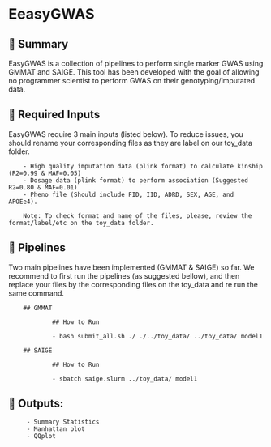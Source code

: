 # EeasyGWAS 

## 🧾 Summary

EasyGWAS is a collection of pipelines to perform single marker GWAS using GMMAT and SAIGE. This tool has been developed with the goal of allowing no programmer scientist to perform GWAS on their genotyping/imputated data. 

## 🧾 Required Inputs

EasyGWAS require 3 main inputs (listed below). To reduce issues, you should rename your corresponding files as they are label on our toy_data folder.

        - High quality imputation data (plink format) to calculate kinship (R2=0.99 & MAF=0.05)
        - Dosage data (plink format) to perform association (Suggested R2=0.80 & MAF=0.01)
        - Pheno file (Should include FID, IID, ADRD, SEX, AGE, and APOEe4).

        Note: To check format and name of the files, please, review the format/label/etc on the toy_data folder.

## 🧾 Pipelines

Two main pipelines have been implemented (GMMAT & SAIGE) so far. We recommend to first run the pipelines (as suggested bellow), and then replace your files by the corresponding files on the toy_data and re run the same command. 
        
        ## GMMAT

                ## How to Run

                - bash submit_all.sh ./ ./../toy_data/ ../toy_data/ model1

        ## SAIGE

                ## How to Run

                - sbatch saige.slurm ../toy_data/ model1
## 🧾 Outputs:

         - Summary Statistics
         - Manhattan plot
         - QQplot


